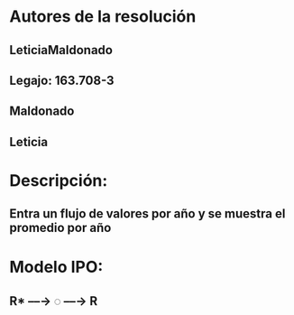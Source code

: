 # Autores de la resolución
## LeticiaMaldonado
## Legajo: 163.708-3
## Maldonado
## Leticia

# Descripción:
## Entra un flujo de valores por año y se muestra el promedio por año

# Modelo IPO:
## R* ––→ ◌ ––→ R 
